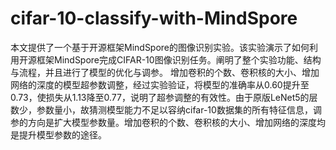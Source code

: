 # cifar-10-classify-with-MindSpore

本文提供了一个基于开源框架MindSpore的图像识别实验。该实验演示了如何利用开源框架MindSpore完成CIFAR-10图像识别任务。阐明了整个实验功能、结构与流程，并且进行了模型的优化与调参。 
增加卷积的个数、卷积核的大小、增加网络的深度的模型超参数调整，经过实验验证，将模型的准确率从0.60提升至0.73，使损失从1.13降至0.77，说明了超参调整的有效性。由于原版LeNet5的层数少，参数量小，故猜测模型能力不足以容纳cifar-10数据集的所有特征信息，调参的方向是扩大模型参数量。增加卷积的个数、卷积核的大小、增加网络的深度均是提升模型参数的途径。

